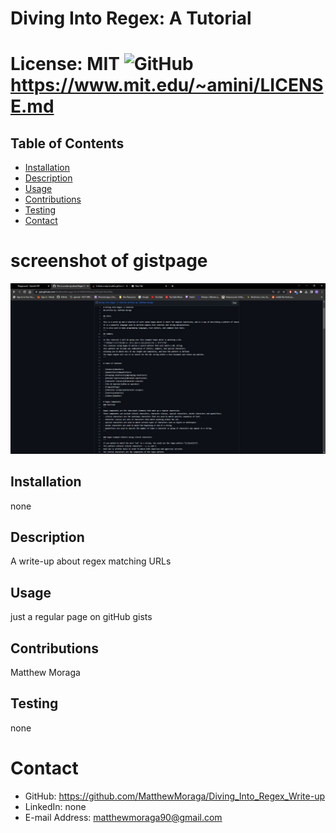 

# Diving Into Regex: A Tutorial
# License: MIT ![GitHub](https://img.shields.io/github/license/MatthewMoraga/README_Generator) https://www.mit.edu/~amini/LICENSE.md 

## Table of Contents
* [Installation](#installation)
* [Description](#description)
* [Usage](#usage)
* [Contributions](#contributions)
* [Testing](#testing)
* [Contact](#contact)

# screenshot of gistpage
![](assets\Diving_Into_Regex_Screenshot.jpeg)

## Installation
none
## Description
A write-up about regex matching URLs
## Usage
just a regular page on gitHub gists
## Contributions
Matthew Moraga
## Testing
none

# Contact
* GitHub: https://github.com/MatthewMoraga/Diving_Into_Regex_Write-up
* LinkedIn: none
* E-mail Address: matthewmoraga90@gmail.com
